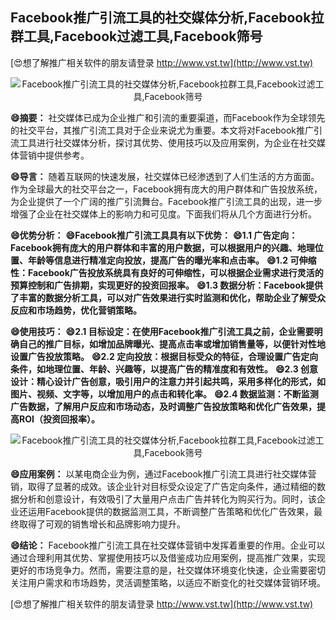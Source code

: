 ## **Facebook推广引流工具的社交媒体分析,Facebook拉群工具,Facebook过滤工具,Facebook筛号**

[😍想了解推广相关软件的朋友请登录 http://www.vst.tw](http://www.vst.tw)

 <center><img src="https://vst.tw/MP4/tuiguang/png/7.png" alt="Facebook推广引流工具的社交媒体分析,Facebook拉群工具,Facebook过滤工具,Facebook筛号"></center>

**😄摘要：**
社交媒体已成为企业推广和引流的重要渠道，而Facebook作为全球领先的社交平台，其推广引流工具对于企业来说尤为重要。本文将对Facebook推广引流工具进行社交媒体分析，探讨其优势、使用技巧以及应用案例，为企业在社交媒体营销中提供参考。

**😄导言：**
随着互联网的快速发展，社交媒体已经渗透到了人们生活的方方面面。作为全球最大的社交平台之一，Facebook拥有庞大的用户群体和广告投放系统，为企业提供了一个广阔的推广引流舞台。Facebook推广引流工具的出现，进一步增强了企业在社交媒体上的影响力和可见度。下面我们将从几个方面进行分析。

**😄优势分析：**
**😄Facebook推广引流工具具有以下优势：**
**😄1.1 广告定向：Facebook拥有庞大的用户群体和丰富的用户数据，可以根据用户的兴趣、地理位置、年龄等信息进行精准定向投放，提高广告的曝光率和点击率。**
**😄1.2 可伸缩性：Facebook广告投放系统具有良好的可伸缩性，可以根据企业需求进行灵活的预算控制和广告排期，实现更好的投资回报率。**
**😄1.3 数据分析：Facebook提供了丰富的数据分析工具，可以对广告效果进行实时监测和优化，帮助企业了解受众反应和市场趋势，优化营销策略。**

**😄使用技巧：**
**😄2.1 目标设定：在使用Facebook推广引流工具之前，企业需要明确自己的推广目标，如增加品牌曝光、提高点击率或增加销售量等，以便针对性地设置广告投放策略。**
**😄2.2 定向投放：根据目标受众的特征，合理设置广告定向条件，如地理位置、年龄、兴趣等，以提高广告的精准度和有效性。**
**😄2.3 创意设计：精心设计广告创意，吸引用户的注意力并引起共鸣，采用多样化的形式，如图片、视频、文字等，以增加用户的点击和转化率。**
**😄2.4 数据监测：不断监测广告数据，了解用户反应和市场动态，及时调整广告投放策略和优化广告效果，提高ROI（投资回报率）。**

 <center><img src="https://vst.tw/MP4/tuiguang/png/0.png" alt="Facebook推广引流工具的社交媒体分析,Facebook拉群工具,Facebook过滤工具,Facebook筛号"></center>

**😄应用案例：**
以某电商企业为例，通过Facebook推广引流工具进行社交媒体营销，取得了显著的成效。该企业针对目标受众设定了广告定向条件，通过精细的数据分析和创意设计，有效吸引了大量用户点击广告并转化为购买行为。同时，该企业还运用Facebook提供的数据监测工具，不断调整广告策略和优化广告效果，最终取得了可观的销售增长和品牌影响力提升。

**😄结论：**
Facebook推广引流工具在社交媒体营销中发挥着重要的作用。企业可以通过合理利用其优势、掌握使用技巧以及借鉴成功应用案例，提高推广效果，实现更好的市场竞争力。然而，需要注意的是，社交媒体环境变化快速，企业需要密切关注用户需求和市场趋势，灵活调整策略，以适应不断变化的社交媒体营销环境。

[😍想了解推广相关软件的朋友请登录 http://www.vst.tw](http://www.vst.tw)



